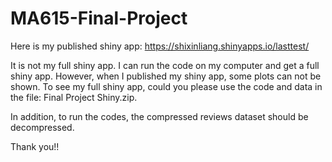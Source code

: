 # MA615-Final-Project

Here is my published shiny app:
https://shixinliang.shinyapps.io/lasttest/ 

It is not my full shiny app. I can run the code on my computer and get a full shiny app. However, when I published my shiny app, some plots can not be shown. 
To see my full shiny app, could you please use the code and data in the file: Final Project Shiny.zip.   
    
In addition, to run the codes, the compressed reviews dataset should be decompressed.  
    
Thank you!! 
